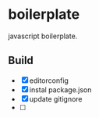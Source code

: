 # boilerplate

javascript boilerplate.

## Build

- [x] editorconfig
- [x] instal package.json
- [x] update gitignore
- [ ]
